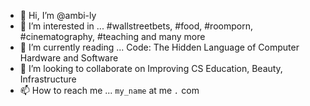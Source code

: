 - 👋 Hi, I’m @ambi-ly
- 👀 I’m interested in ... #wallstreetbets, #food, #roomporn, #cinematography, #teaching and many more
- 🌱 I’m currently reading ... Code: The Hidden Language of Computer Hardware and Software
- 💞️ I’m looking to collaborate on Improving CS Education, Beauty, Infrastructure
- 📫 How to reach me ... `my_name` at me *`.`* com

<!---
ambi-ly/ambi-ly is a ✨ special ✨ repository because its `README.md` (this file) appears on your GitHub profile.
You can click the Preview link to take a look at your changes.
--->
